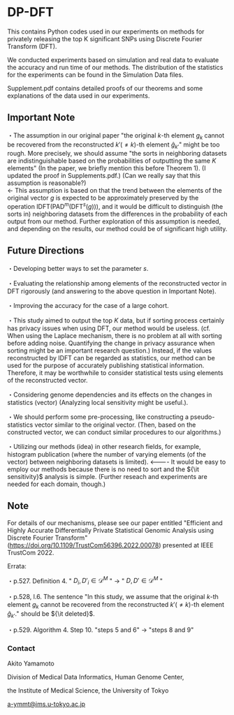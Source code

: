 # DP-DFT

This contains Python codes used in our experiments on methods for privately releasing the top K significant SNPs using Discrete Fourier Transform (DFT).

We conducted experiments based on simulation and real data to evaluate the accuracy and run time of our methods. The distribution of the statistics for the experiments can be found in the Simulation Data files. 

Supplement.pdf contains detailed proofs of our theorems and some explanations of the data used in our experiments.

## Important Note

・The assumption in our original paper "the original $k$-th element $g_k$ cannot be recovered from the reconstructed $k'(\neq k)$-th element $\hat{g}_{k'}$" might be too rough. More precisely, we should assume "the sorts in neighboring datasets are indistinguishable based on the probabilities of outputting the same $K$ elements" (In the paper, we briefly mention this before Theorem 1). (I updated the proof in Supplements.pdf.) (Can we really say that this assumption is reasonable?)  
← This assumption is based on that the trend between the elements of the original vector $g$ is expected to be approximately preserved by the operation $\mathrm{IDFT}(\mathrm{PAD}^m(\mathrm{DFT}^s(g)))$, and it would be difficult to distinguish (the sorts in) neighboring datasets from the differences in the probability of each output from our method. Further exploration of this assumption is needed, and depending on the results, our method could be of significant high utility.

## Future Directions

・Developing better ways to set the parameter $s$.

・Evaluating the relationship among elements of the reconstructed vector in DFT rigorously (and answering to the above question in Important Note).

・Improving the accuracy for the case of a large cohort.

・This study aimed to output the top $K$ data, but if sorting process certainly has privacy issues when using DFT, our method would be useless. (cf. When using the Laplace mechanism, there is no problem at all with sorting before adding noise. Quantifying the change in privacy assurance when sorting might be an important research question.) Instead, if the values reconstructed by IDFT can be regarded as statistics, our method can be used for the purpose of accurately publishing statistical information. Therefore, it may be worthwhile to consider statistical tests using elements of the reconstructed vector.

・Considering genome dependencies and its effects on the changes in statistics (vector) (Analyzing local sensitivity might be useful.).

・We should perform some pre-processing, like constructing a pseudo-statistics vector similar to the original vector. 
(Then, based on the constructed vector, we can conduct similar procedures to our algorithms.)

・Utilizing our methods (idea) in other research fields, for example, histogram publication (where the number of varying elements (of the vector) between neighboring datasets is limited). <---- It would be easy to employ our methods because there is no need to sort and the ${\it sensitivity}$ analysis is simple. (Further reseach and experiments are needed for each domain, though.)

## Note

For details of our mechanisms, please see our paper entitled "Efficient and Highly Accurate Differentially Private Statistical Genomic Analysis using Discrete Fourier Transform" (https://doi.org/10.1109/TrustCom56396.2022.00078) presented at IEEE TrustCom 2022.

Errata:

・p.527. Definition 4. " $D_i, D'_i \in \mathcal{D}^M$ " → " $D, D' \in \mathcal{D}^M$ "

・p.528, l.6. The sentence "In this study, we assume that the original $k$-th element $g_k$ cannot be recovered from the reconstructed $k'(\neq k)$-th element $\hat{g}_{k'}$." should be ${\it deleted}$. 

・p.529. Algorithm 4. Step 10. "steps 5 and 6" → "steps 8 and 9"

### Contact
Akito Yamamoto

Division of Medical Data Informatics, Human Genome Center,

the Institute of Medical Science, the University of Tokyo

a-ymmt@ims.u-tokyo.ac.jp
